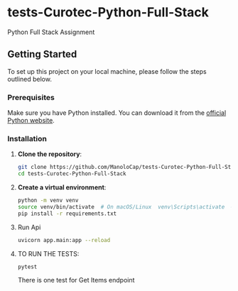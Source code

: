 # tests-Curotec-Python-Full-Stack
Python Full Stack Assignment 


## Getting Started

To set up this project on your local machine, please follow the steps outlined below.

### Prerequisites
Make sure you have Python installed. You can download it from the [official Python website](https://www.python.org/).

### Installation

1. **Clone the repository**:
    ```bash
    git clone https://github.com/ManoloCap/tests-Curotec-Python-Full-Stack/tree/main
    cd tests-Curotec-Python-Full-Stack


2. **Create a virtual environment**:
    ```bash
    python -m venv venv
    source venv/bin/activate  # On macOS/Linux  venv\Scripts\activate  # On Windows
    pip install -r requirements.txt

3. Run Api
    ```bash 
    uvicorn app.main:app --reload


4. TO RUN THE TESTS:
    ```bash
    pytest
    ```
    There is one test for Get Items endpoint